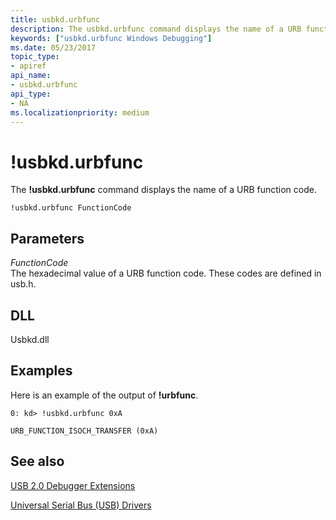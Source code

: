```yaml
---
title: usbkd.urbfunc
description: The usbkd.urbfunc command displays the name of a URB function code.
keywords: ["usbkd.urbfunc Windows Debugging"]
ms.date: 05/23/2017
topic_type:
- apiref
api_name:
- usbkd.urbfunc
api_type:
- NA
ms.localizationpriority: medium
---
```


# !usbkd.urbfunc


The **!usbkd.urbfunc** command displays the name of a URB function code.

```dbgcmd
!usbkd.urbfunc FunctionCode
```

## <span id="ddk__devobj_dbg"></span><span id="DDK__DEVOBJ_DBG"></span>Parameters


<span id="_______FunctionCode______"></span><span id="_______functioncode______"></span><span id="_______FUNCTIONCODE______"></span> *FunctionCode*   
The hexadecimal value of a URB function code. These codes are defined in usb.h.

## <span id="DLL"></span><span id="dll"></span>DLL


Usbkd.dll

Examples
--------

Here is an example of the output of **!urbfunc**.

```dbgcmd
0: kd> !usbkd.urbfunc 0xA

URB_FUNCTION_ISOCH_TRANSFER (0xA)
```

## <span id="see_also"></span>See also


[USB 2.0 Debugger Extensions](usb-2-0-extensions.md)

[Universal Serial Bus (USB) Drivers](../usbcon/index.md)

 

